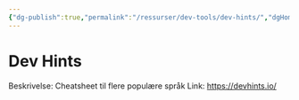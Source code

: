```yaml
---
{"dg-publish":true,"permalink":"/ressurser/dev-tools/dev-hints/","dgHomeLink":true,"dgPassFrontmatter":false}
---
```



# Dev Hints

Beskrivelse: Cheatsheet til flere populære språk
Link: https://devhints.io/